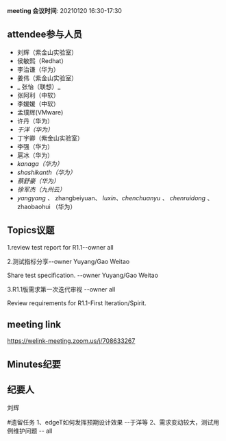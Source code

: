 **meeting 会议时间**: 20210120 16:30-17:30

## attendee参与人员
- 刘辉（紫金山实验室）
-  侯敏熙（Redhat） 
- 李治谦（华为） 
-  姜伟（紫金山实验室） 
- _ 张怡（联想）_ 
- 张阿利（中软）
- 李媛媛（中软）
- 孟璞辉(VMware) 
- 许丹（华为）
-  _于洋（华为）_   
-  丁宇卿（紫金山实验室）
-   李强（华为） 
-  扈冰（华为） 
-    _kanaga（华为）_  
-  _shashikanth（华为）_ 
-  _蔡舒豪（华为）_ 
-  _徐军杰（九州云）_ 
- _yangyang 、_ zhangbeiyuan、 _luxin、chenchuanyu 、_  _chenruidong_ 、 zhaobaohui   （华为）

## Topics议题

1.review test report for R1.1--owner all


2.测试指标分享--owner Yuyang/Gao Weitao

Share test specification. --owner Yuyang/Gao Weitao

3.R1.1版需求第一次迭代审视 --owner all

Review requirements for R1.1-First Iteration/Spirit.


## meeting link
https://welink-meeting.zoom.us/j/708633267

## Minutes纪要
## 纪要人
刘辉

#遗留任务
1、edgeT如何发挥预期设计效果 --于洋等
2、需求变动较大，测试用例维护问题 -- all
